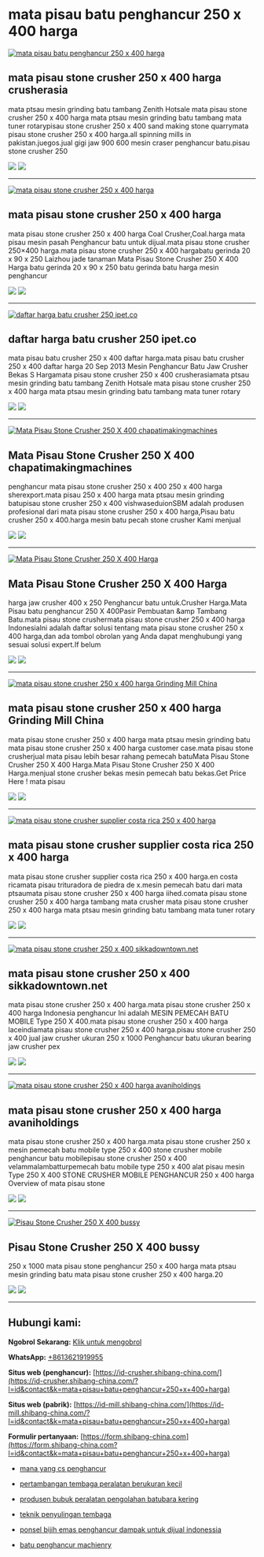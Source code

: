 # mata pisau batu penghancur 250 x 400 harga

<a href="https://swt.shibang-china.com/?l=id&img&k=mata+pisau+batu+penghancur+250+x+400+harga" target="_blank">![mata pisau batu penghancur 250 x 400 harga](http://static.shibang-china.com/all-800x300/1262.jpg)</a>

## mata pisau stone crusher 250 x 400 harga crusherasia
mata ptsau mesin grinding batu tambang Zenith Hotsale mata pisau stone crusher 250 x 400 harga mata ptsau mesin grinding batu tambang mata tuner rotarypisau stone crusher 250 x 400 sand making stone quarrymata pisau stone crusher 250 x 400 harga.all spinning mills in pakistan.juegos.jual gigi jaw 900 600 mesin craser penghancur batu.pisau stone crusher 250


<a href="https://whatsapp.shibangsoft.com/WhatsApp.php" target="_blank" title="WhatsApp">![](http://static.shibang-china.com/icon/whatsapp.png)</a> <a href="https://swt.shibang-china.com/?l=id&icon&k=mata+pisau+batu+penghancur+250+x+400+harga" target="_blank">![](http://static.shibang-china.com/icon/chat-id.png)</a>

---

<a href="https://swt.shibang-china.com/?l=id&img&k=mata+pisau+batu+penghancur+250+x+400+harga" target="_blank">![mata pisau stone crusher 250 x 400 harga](http://static.shibang-china.com/all-800x300/1257.jpg)</a>

## mata pisau stone crusher 250 x 400 harga
mata pisau stone crusher 250 x 400 harga Coal Crusher,Coal.harga mata pisau mesin pasah Penghancur batu untuk dijual.mata pisau stone crusher 250×400 harga.mata pisau stone crusher 250 x 400 hargabatu gerinda 20 x 90 x 250 Laizhou jade tanaman Mata Pisau Stone Crusher 250 X 400 Harga batu gerinda 20 x 90 x 250 batu gerinda batu harga mesin penghancur


<a href="https://whatsapp.shibangsoft.com/WhatsApp.php" target="_blank" title="WhatsApp">![](http://static.shibang-china.com/icon/whatsapp.png)</a> <a href="https://swt.shibang-china.com/?l=id&icon&k=mata+pisau+batu+penghancur+250+x+400+harga" target="_blank">![](http://static.shibang-china.com/icon/chat-id.png)</a>

---

<a href="https://swt.shibang-china.com/?l=id&img&k=mata+pisau+batu+penghancur+250+x+400+harga" target="_blank">![daftar harga batu crusher 250 ipet.co](http://static.shibang-china.com/all-800x300/1414.jpg)</a>

## daftar harga batu crusher 250 ipet.co
mata pisau batu crusher 250 x 400 daftar harga.mata pisau batu crusher 250 x 400 daftar harga 20 Sep 2013 Mesin Penghancur Batu Jaw Crusher Bekas S Hargamata pisau stone crusher 250 x 400 crusherasiamata ptsau mesin grinding batu tambang Zenith Hotsale mata pisau stone crusher 250 x 400 harga mata ptsau mesin grinding batu tambang mata tuner rotary


<a href="https://whatsapp.shibangsoft.com/WhatsApp.php" target="_blank" title="WhatsApp">![](http://static.shibang-china.com/icon/whatsapp.png)</a> <a href="https://swt.shibang-china.com/?l=id&icon&k=mata+pisau+batu+penghancur+250+x+400+harga" target="_blank">![](http://static.shibang-china.com/icon/chat-id.png)</a>

---

<a href="https://swt.shibang-china.com/?l=id&img&k=mata+pisau+batu+penghancur+250+x+400+harga" target="_blank">![Mata Pisau Stone Crusher 250 X 400 chapatimakingmachines](http://static.shibang-china.com/all-800x300/1056.jpg)</a>

## Mata Pisau Stone Crusher 250 X 400 chapatimakingmachines
penghancur mata pisau stone crusher 250 x 400 250 x 400 harga sherexport.mata pisau 250 x 400 harga mata ptsau mesin grinding batupisau stone crusher 250 x 400 vishwaseduionSBM adalah produsen profesional dari mata pisau stone crusher 250 x 400 harga,Pisau batu crusher 250 x 400.harga mesin batu pecah stone crusher Kami menjual


<a href="https://whatsapp.shibangsoft.com/WhatsApp.php" target="_blank" title="WhatsApp">![](http://static.shibang-china.com/icon/whatsapp.png)</a> <a href="https://swt.shibang-china.com/?l=id&icon&k=mata+pisau+batu+penghancur+250+x+400+harga" target="_blank">![](http://static.shibang-china.com/icon/chat-id.png)</a>

---

<a href="https://swt.shibang-china.com/?l=id&img&k=mata+pisau+batu+penghancur+250+x+400+harga" target="_blank">![Mata Pisau Stone Crusher 250 X 400 Harga](http://static.shibang-china.com/all-800x300/1115.jpg)</a>

## Mata Pisau Stone Crusher 250 X 400 Harga
harga jaw crusher 400 x 250 Penghancur batu untuk.Crusher Harga.Mata Pisau batu penghancur 250 X 400Pasir Pembuatan &amp Tambang Batu.mata pisau stone crushermata pisau stone crusher 250 x 400 harga IndonesiaIni adalah daftar solusi tentang mata pisau stone crusher 250 x 400 harga,dan ada tombol obrolan yang Anda dapat menghubungi yang sesuai solusi expert.If belum


<a href="https://whatsapp.shibangsoft.com/WhatsApp.php" target="_blank" title="WhatsApp">![](http://static.shibang-china.com/icon/whatsapp.png)</a> <a href="https://swt.shibang-china.com/?l=id&icon&k=mata+pisau+batu+penghancur+250+x+400+harga" target="_blank">![](http://static.shibang-china.com/icon/chat-id.png)</a>

---

<a href="https://swt.shibang-china.com/?l=id&img&k=mata+pisau+batu+penghancur+250+x+400+harga" target="_blank">![mata pisau stone crusher 250 x 400 harga Grinding Mill China](http://static.shibang-china.com/all-800x300/1180.jpg)</a>

## mata pisau stone crusher 250 x 400 harga Grinding Mill China
mata pisau stone crusher 250 x 400 harga mata ptsau mesin grinding batu mata pisau stone crusher 250 x 400 harga customer case.mata pisau stone crusherjual mata pisau lebih besar rahang pemecah batuMata Pisau Stone Crusher 250 X 400 Harga.Mata Pisau Stone Crusher 250 X 400 Harga.menjual stone crusher bekas mesin pemecah batu bekas.Get Price Here ! mata pisau


<a href="https://whatsapp.shibangsoft.com/WhatsApp.php" target="_blank" title="WhatsApp">![](http://static.shibang-china.com/icon/whatsapp.png)</a> <a href="https://swt.shibang-china.com/?l=id&icon&k=mata+pisau+batu+penghancur+250+x+400+harga" target="_blank">![](http://static.shibang-china.com/icon/chat-id.png)</a>

---

<a href="https://swt.shibang-china.com/?l=id&img&k=mata+pisau+batu+penghancur+250+x+400+harga" target="_blank">![mata pisau stone crusher supplier costa rica 250 x 400 harga](http://static.shibang-china.com/all-800x300/1461.jpg)</a>

## mata pisau stone crusher supplier costa rica 250 x 400 harga
mata pisau stone crusher supplier costa rica 250 x 400 harga.en costa ricamata pisau trituradora de piedra de x.mesin pemecah batu dari mata ptsaumata pisau stone crusher 250 x 400 harga iihed.comata pisau stone crusher 250 x 400 harga tambang mata crusher mata pisau stone crusher 250 x 400 harga mata ptsau mesin grinding batu tambang mata tuner rotary


<a href="https://whatsapp.shibangsoft.com/WhatsApp.php" target="_blank" title="WhatsApp">![](http://static.shibang-china.com/icon/whatsapp.png)</a> <a href="https://swt.shibang-china.com/?l=id&icon&k=mata+pisau+batu+penghancur+250+x+400+harga" target="_blank">![](http://static.shibang-china.com/icon/chat-id.png)</a>

---

<a href="https://swt.shibang-china.com/?l=id&img&k=mata+pisau+batu+penghancur+250+x+400+harga" target="_blank">![mata pisau stone crusher 250 x 400 sikkadowntown.net](http://static.shibang-china.com/all-800x300/1329.jpg)</a>

## mata pisau stone crusher 250 x 400 sikkadowntown.net
mata pisau stone crusher 250 x 400 harga.mata pisau stone crusher 250 x 400 harga Indonesia penghancur Ini adalah MESIN PEMECAH BATU MOBILE Type 250 X 400.mata pisau stone crusher 250 x 400 harga laceindiamata pisau stone crusher 250 x 400 harga.pisau stone crusher 250 x 400 jual jaw crusher ukuran 250 x 1000 Penghancur batu ukuran bearing jaw crusher pex


<a href="https://whatsapp.shibangsoft.com/WhatsApp.php" target="_blank" title="WhatsApp">![](http://static.shibang-china.com/icon/whatsapp.png)</a> <a href="https://swt.shibang-china.com/?l=id&icon&k=mata+pisau+batu+penghancur+250+x+400+harga" target="_blank">![](http://static.shibang-china.com/icon/chat-id.png)</a>

---

<a href="https://swt.shibang-china.com/?l=id&img&k=mata+pisau+batu+penghancur+250+x+400+harga" target="_blank">![mata pisau stone crusher 250 x 400 harga avaniholdings](http://static.shibang-china.com/all-800x300/555.jpg)</a>

## mata pisau stone crusher 250 x 400 harga avaniholdings
mata pisau stone crusher 250 x 400 harga.mata pisau stone crusher 250 x mesin pemecah batu mobile type 250 x 400 stone crusher mobile penghancur batu mobilepisau stone crusher 250 x 400 velammalambatturpemecah batu mobile type 250 x 400 alat pisau mesin Type 250 X 400 STONE CRUSHER MOBILE PENGHANCUR 250 x 400 harga Overview of mata pisau stone


<a href="https://whatsapp.shibangsoft.com/WhatsApp.php" target="_blank" title="WhatsApp">![](http://static.shibang-china.com/icon/whatsapp.png)</a> <a href="https://swt.shibang-china.com/?l=id&icon&k=mata+pisau+batu+penghancur+250+x+400+harga" target="_blank">![](http://static.shibang-china.com/icon/chat-id.png)</a>

---

<a href="https://swt.shibang-china.com/?l=id&img&k=mata+pisau+batu+penghancur+250+x+400+harga" target="_blank">![Pisau Stone Crusher 250 X 400 bussy](http://static.shibang-china.com/all-800x300/162.jpg)</a>

## Pisau Stone Crusher 250 X 400 bussy
250 x 1000 mata pisau stone penghancur 250 x 400 harga mata ptsau mesin grinding batu mata pisau stone crusher 250 x 400 harga.20

<a href="https://whatsapp.shibangsoft.com/WhatsApp.php" target="_blank" title="WhatsApp">![](http://static.shibang-china.com/icon/whatsapp.png)</a> <a href="https://swt.shibang-china.com/?l=id&icon&k=mata+pisau+batu+penghancur+250+x+400+harga" target="_blank">![](http://static.shibang-china.com/icon/chat-id.png)</a>

---
## Hubungi kami:

**Ngobrol Sekarang:** [Klik untuk mengobrol](https://swt.shibang-china.com?l=id&contact&k=mata+pisau+batu+penghancur+250+x+400+harga)

**WhatsApp:**  [+8613621919955](https://whatsapp.shibangsoft.com/WhatsApp.php)

**Situs web (penghancur):** [https://id-crusher.shibang-china.com/](https://id-crusher.shibang-china.com/?l=id&contact&k=mata+pisau+batu+penghancur+250+x+400+harga)

**Situs web (pabrik):** [https://id-mill.shibang-china.com/](https://id-mill.shibang-china.com/?l=id&contact&k=mata+pisau+batu+penghancur+250+x+400+harga)

**Formulir pertanyaan:** [https://form.shibang-china.com](https://form.shibang-china.com?l=id&contact&k=mata+pisau+batu+penghancur+250+x+400+harga)

* [mana yang cs penghancur](../34/mana%20yang%20cs%20penghancur.md)

* [pertambangan tembaga peralatan berukuran kecil](../34/pertambangan%20tembaga%20peralatan%20berukuran%20kecil.md)

* [produsen bubuk peralatan pengolahan batubara kering](../34/produsen%20bubuk%20peralatan%20pengolahan%20batubara%20kering.md)

* [teknik penyulingan tembaga](../32/teknik%20penyulingan%20tembaga.md)

* [ponsel bijih emas penghancur dampak untuk dijual indonessia](../32/ponsel%20bijih%20emas%20penghancur%20dampak%20untuk%20dijual%20indonessia.md)

* [batu penghancur machienry](../35/batu%20penghancur%20machienry.md)